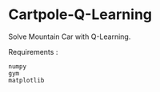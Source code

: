 # Cartpole-Q-Learning

Solve Mountain Car with Q-Learning.

Requirements :
```
numpy
gym 
matplotlib
``` 
